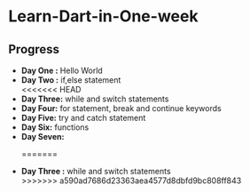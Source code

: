 # Learn-Dart-in-One-week


## Progress
<ul>

  <li><b>Day One :</b> Hello World</li>
  <li><b>Day Two :</b> if,else statement</li>
<<<<<<< HEAD
  <li><b>Day Three:</b> while and switch statements</li>
  <li><b>Day Four:</b> for statement, break and continue keywords </li>
  <li><b>Day Five:</b> try and catch statement</li>
  <li><b>Day Six:</b> functions </li>
  <li><b>Day Seven:</b>  </li>

=======
  <li><b>Day Three :</b> while and switch statements</li>
>>>>>>> a590ad7686d23363aea4577d8dbfd9bc808ff843
</ul>
